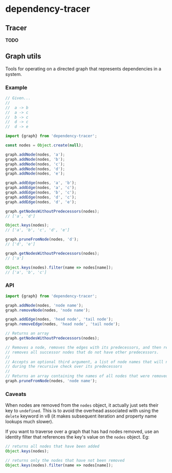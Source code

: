 dependency-tracer
=================

Tracer
------

**TODO**


Graph utils
-----------

Tools for operating on a directed graph that represents dependencies in a system.


### Example

```javascript
// Given...
//
//  a -> b
//  a -> c
//  b -> c
//  d -> c
//  d -> e

import {graph} from 'dependency-tracer';

const nodes = Object.create(null);

graph.addNode(nodes, 'a');
graph.addNode(nodes, 'b');
graph.addNode(nodes, 'c');
graph.addNode(nodes, 'd');
graph.addNode(nodes, 'e');

graph.addEdge(nodes, 'a', 'b');
graph.addEdge(nodes, 'a', 'c');
graph.addEdge(nodes, 'b', 'c');
graph.addEdge(nodes, 'd', 'c');
graph.addEdge(nodes, 'd', 'e');

graph.getNodesWithoutPredecessors(nodes);
// ['a', 'd']

Object.keys(nodes);
// ['a', 'b', 'c', 'd', 'e']

graph.pruneFromNode(nodes, 'd');
// ['d', 'e']

graph.getNodesWithoutPredecessors(nodes);
// ['a']

Object.keys(nodes).filter(name => nodes[name]);
// ['a', 'b', 'c']
```


### API

```javascript
import {graph} from 'dependency-tracer';

graph.addNode(nodes, 'node name');
graph.removeNode(nodes, 'node name');

graph.addEdge(nodes, 'head node', 'tail node');
graph.removeEdge(nodes, 'head node', 'tail node');

// Returns an array
graph.getNodesWithoutPredecessors(nodes);

// Removes a node, removes the edges with its predecessors, and then recursively
// removes all successor nodes that do not have other predecessors.
//
// Accepts an optional third argument, a list of node names that will not be removed
// during the recursive check over its predecessors
//
// Returns an array containing the names of all nodes that were removed.
graph.pruneFromNode(nodes, 'node name');
```


### Caveats

When nodes are removed from the `nodes` object, it actually just sets their key
to `undefined`. This is to avoid the overhead associated with using the `delete`
keyword in v8 (it makes subsequent iteration and property name lookups much slower).

If you want to traverse over a graph that has had nodes removed, use an identity
filter that references the key's value on the `nodes` object. Eg:

```javascript
// returns all nodes that have been added
Object.keys(nodes);

// returns only the nodes that have not been removed
Object.keys(nodes).filter(name => nodes[name]);
```